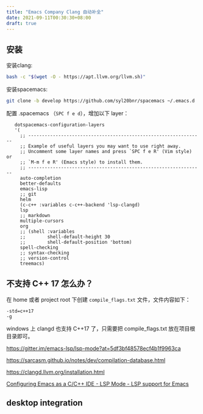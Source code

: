 ```yaml
---
title: "Emacs Company Clang 自动补全"
date: 2021-09-11T00:30:30+08:00
draft: true
---
```




## 安装

安装clang:

```bash
bash -c "$(wget -O - https://apt.llvm.org/llvm.sh)"
```

安装spacemacs:

```bash
git clone -b develop https://github.com/syl20bnr/spacemacs ~/.emacs.d
```

配置 .spacemacs （`SPC f e d`），增加以下 layer：

```
   dotspacemacs-configuration-layers
   '(
     ;; ----------------------------------------------------------------
     ;; Example of useful layers you may want to use right away.
     ;; Uncomment some layer names and press `SPC f e R' (Vim style) or
     ;; `M-m f e R' (Emacs style) to install them.
     ;; ----------------------------------------------------------------
     auto-completion
     better-defaults
     emacs-lisp
     ;; git
     helm
     (c-c++ :variables c-c++-backend 'lsp-clangd)
     lsp
     ;; markdown
     multiple-cursors
     org
     ;; (shell :variables
     ;;        shell-default-height 30
     ;;        shell-default-position 'bottom)
     spell-checking
     ;; syntax-checking
     ;; version-control
     treemacs)
```



## 不支持 C++ 17 怎么办？

在 home 或者 project root 下创建 `compile_flags.txt` 文件，文件内容如下：

```
-std=c++17
-g
```

windows 上 clangd 也支持 C++17 了，只需要把 compile_flags.txt 放在项目根目录即可。



https://gitter.im/emacs-lsp/lsp-mode?at=5df3bf48578ecf4b1f9963ca

https://sarcasm.github.io/notes/dev/compilation-database.html

https://clangd.llvm.org/installation.html

[Configuring Emacs as a C/C++ IDE - LSP Mode - LSP support for Emacs](https://emacs-lsp.github.io/lsp-mode/tutorials/CPP-guide/)



## desktop integration

